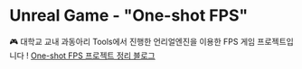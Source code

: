 # Unreal Game - "One-shot FPS"

🎮 대학교 교내 과동아리 Tools에서 진행한 언리얼엔진을 이용한 FPS 게임 프로젝트입니다 !
[One-shot FPS 프로젝트 정리 블로그](https://ukym-tistory.tistory.com/entry/Tools-Oneshot-FPS-%ED%94%84%EB%A1%9C%EC%A0%9D%ED%8A%B8-%EB%B0%9C%ED%91%9C-%EB%B0%8F-%EB%A7%88%EB%AC%B4%EB%A6%AC)
